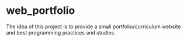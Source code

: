 # web_portfolio
The idea of this project is to provide a small portfolio/curriculum website and best programming practices and studies.
